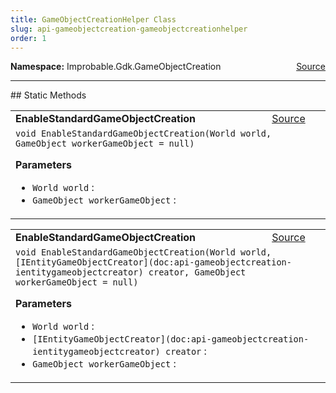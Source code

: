 ```yaml
---
title: GameObjectCreationHelper Class
slug: api-gameobjectcreation-gameobjectcreationhelper
order: 1
---
```


<p><b>Namespace:</b> Improbable.Gdk.GameObjectCreation<span style="float: right"><a href="https://www.github.com/spatialos/gdk-for-unity/blob/0.3.3/workers/unity/Packages/io.improbable.gdk.gameobjectcreation/GameObjectCreationHelper.cs/#L9">Source</a></span></p>











</p>
<hr style="width:100%; border-top-color:#d8d8d8" />
## Static Methods


</p>


<table class="io-api-doc">    <tr>        <td class="io-api-doc-name"><a id="enablestandardgameobjectcreation-world-gameobject"></a><b>EnableStandardGameObjectCreation</b></td>        <td class="io-api-doc-source"><a href="https://www.github.com/spatialos/gdk-for-unity/blob/0.3.3/workers/unity/Packages/io.improbable.gdk.gameobjectcreation/GameObjectCreationHelper.cs/#L13">Source</a></td>    </tr>    <tr>        <td class="io-api-doc-content" colspan="2"><code>void EnableStandardGameObjectCreation(World world, GameObject workerGameObject = null)</code></p></p><b>Parameters</b><ul><li><code>World world</code> : </li><li><code>GameObject workerGameObject</code> : </li></ul></td>    </tr></table>
<table class="io-api-doc">    <tr>        <td class="io-api-doc-name"><a id="enablestandardgameobjectcreation-world-ientitygameobjectcreator-gameobject"></a><b>EnableStandardGameObjectCreation</b></td>        <td class="io-api-doc-source"><a href="https://www.github.com/spatialos/gdk-for-unity/blob/0.3.3/workers/unity/Packages/io.improbable.gdk.gameobjectcreation/GameObjectCreationHelper.cs/#L26">Source</a></td>    </tr>    <tr>        <td class="io-api-doc-content" colspan="2"><code>void EnableStandardGameObjectCreation(World world, [IEntityGameObjectCreator](doc:api-gameobjectcreation-ientitygameobjectcreator) creator, GameObject workerGameObject = null)</code></p></p><b>Parameters</b><ul><li><code>World world</code> : </li><li><code>[IEntityGameObjectCreator](doc:api-gameobjectcreation-ientitygameobjectcreator) creator</code> : </li><li><code>GameObject workerGameObject</code> : </li></ul></td>    </tr></table>





